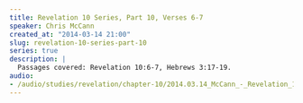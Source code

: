 ```yaml
--- 
title: Revelation 10 Series, Part 10, Verses 6-7
speaker: Chris McCann
created_at: "2014-03-14 21:00"
slug: revelation-10-series-part-10
series: true
description: |
  Passages covered: Revelation 10:6-7, Hebrews 3:17-19.
audio: 
- /audio/studies/revelation/chapter-10/2014.03.14_McCann_-_Revelation_10_Series_Part_10.yaml
---
```

